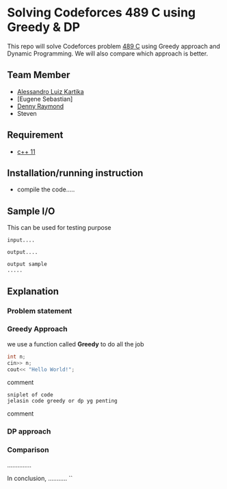 # Solving Codeforces 489 C using Greedy & DP
This repo will solve Codeforces problem [489 C](https://codeforces.com/problemset/problem/489/C) using Greedy approach and Dynamic Programming. We will also compare which approach is better.

## Team Member
- [Alessandro Luiz Kartika](http://codeforces.com/profile/Elderhawk)
- [Eugene Sebastian]
- [Denny Raymond](http://codeforces.com/profile/dendenray)
- Steven 

## Requirement
- [c++ 11](https://osdn.net/projects/sfnet_tdm-gcc/)

## Installation/running instruction
- compile the code.....

## Sample I/O
This can be used for testing purpose
```
input....
```
```
output....
```
```
output sample
.....
```

## Explanation

### Problem statement

### Greedy Approach
we use a function called **Greedy** to do all the job

```c++
int n;
cin>> n;
cout<< "Hello World!";
```
comment
```
sniplet of code
jelasin code greedy or dp yg penting
```
comment

### DP approach

### Comparison

..............

In conclusion, ...........
``
